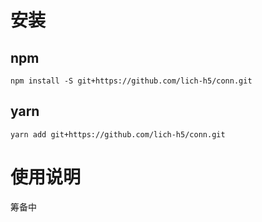 # 安装
## npm
```shell script
npm install -S git+https://github.com/lich-h5/conn.git
```

## yarn 

```shell script
yarn add git+https://github.com/lich-h5/conn.git
```

# 使用说明
筹备中
